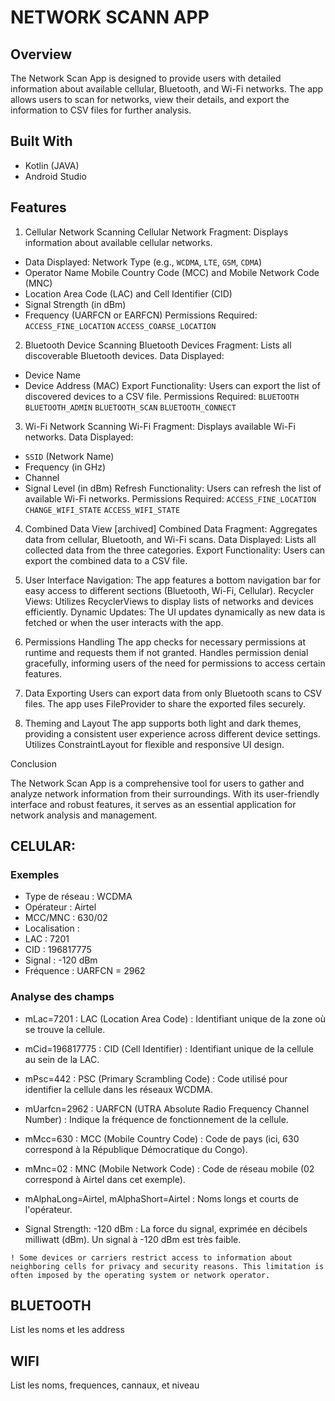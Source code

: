 
# NETWORK SCANN APP

## Overview
The Network Scan App is designed to provide users with detailed information about available cellular, Bluetooth, and Wi-Fi networks. The app allows users to scan for networks, view their details, and export the information to CSV files for further analysis.

## Built With

- Kotlin (JAVA)
- Android Studio

## Features
1. Cellular Network Scanning
Cellular Network Fragment: Displays information about available cellular networks.
- Data Displayed:
Network Type (e.g., `WCDMA`, `LTE`, `GSM`, `CDMA`)
- Operator Name
Mobile Country Code (MCC) and Mobile Network Code (MNC)
- Location Area Code (LAC) and Cell Identifier (CID)
- Signal Strength (in dBm)
- Frequency (UARFCN or EARFCN)
Permissions Required:
`ACCESS_FINE_LOCATION`
`ACCESS_COARSE_LOCATION`

2. Bluetooth Device Scanning
Bluetooth Devices Fragment: Lists all discoverable Bluetooth devices.
Data Displayed:
- Device Name
- Device Address (MAC)
Export Functionality: Users can export the list of discovered devices to a CSV file.
Permissions Required:
`BLUETOOTH`
`BLUETOOTH_ADMIN`
`BLUETOOTH_SCAN`
`BLUETOOTH_CONNECT`

3. Wi-Fi Network Scanning
Wi-Fi Fragment: Displays available Wi-Fi networks.
Data Displayed:
- `SSID` (Network Name)
- Frequency (in GHz)
- Channel
- Signal Level (in dBm)
Refresh Functionality: Users can refresh the list of available Wi-Fi networks.
Permissions Required:
`ACCESS_FINE_LOCATION`
`CHANGE_WIFI_STATE`
`ACCESS_WIFI_STATE`

4. Combined Data View [archived]
Combined Data Fragment: Aggregates data from cellular, Bluetooth, and Wi-Fi scans.
Data Displayed: Lists all collected data from the three categories.
Export Functionality: Users can export the combined data to a CSV file.

5. User Interface
Navigation: The app features a bottom navigation bar for easy access to different sections (Bluetooth, Wi-Fi, Cellular).
Recycler Views: Utilizes RecyclerViews to display lists of networks and devices efficiently.
Dynamic Updates: The UI updates dynamically as new data is fetched or when the user interacts with the app.

6. Permissions Handling
The app checks for necessary permissions at runtime and requests them if not granted.
Handles permission denial gracefully, informing users of the need for permissions to access certain features.

7. Data Exporting
Users can export data from only Bluetooth scans to CSV files.
The app uses FileProvider to share the exported files securely.

8. Theming and Layout
The app supports both light and dark themes, providing a consistent user experience across different device settings.
Utilizes ConstraintLayout for flexible and responsive UI design.

Conclusion

The Network Scan App is a comprehensive tool for users to gather and analyze network information from their surroundings. With its user-friendly interface and robust features, it serves as an essential application for network analysis and management.

## CELULAR:
### Exemples
- Type de réseau : WCDMA
- Opérateur : Airtel
- MCC/MNC : 630/02 
- Localisation :
- LAC : 7201
- CID : 196817775
- Signal : -120 dBm
- Fréquence : UARFCN = 2962

### Analyse des champs
- mLac=7201 :
LAC (Location Area Code) : Identifiant unique de la zone où se trouve la cellule.

- mCid=196817775 :
CID (Cell Identifier) : Identifiant unique de la cellule au sein de la LAC.

- mPsc=442 :
PSC (Primary Scrambling Code) : Code utilisé pour identifier la cellule dans les réseaux WCDMA.

- mUarfcn=2962 :
UARFCN (UTRA Absolute Radio Frequency Channel Number) : Indique la fréquence de fonctionnement de la cellule.

- mMcc=630 :
MCC (Mobile Country Code) : Code de pays (ici, 630 correspond à la République Démocratique du Congo).

- mMnc=02 :
MNC (Mobile Network Code) : Code de réseau mobile (02 correspond à Airtel dans cet exemple).

- mAlphaLong=Airtel, mAlphaShort=Airtel :
Noms longs et courts de l'opérateur.

- Signal Strength: -120 dBm :
La force du signal, exprimée en décibels milliwatt (dBm). Un signal à -120 dBm est très faible.

`! Some devices or carriers restrict access to information about neighboring cells for privacy and security reasons. This limitation is often imposed by the operating system or network operator.`

## BLUETOOTH
List les noms et les address

## WIFI
List les noms, frequences, cannaux, et niveau
